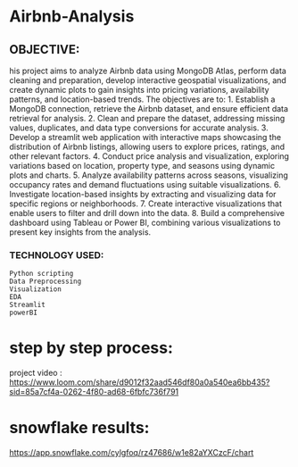 # Airbnb-Analysis
##  OBJECTIVE:
  his project aims to analyze Airbnb data using MongoDB Atlas, perform data cleaning and preparation, develop interactive geospatial visualizations, and create dynamic plots to gain insights into pricing variations, availability patterns, and location-based trends. The objectives are to:
      1.  Establish a MongoDB connection, retrieve the Airbnb dataset, and ensure efficient data retrieval for analysis.
      2.  Clean and prepare the dataset, addressing missing values, duplicates, and data type conversions for accurate analysis.
      3.  Develop a streamlit web application with interactive maps showcasing the distribution of Airbnb listings, allowing users to explore prices, ratings, and other relevant factors.
      4.  Conduct price analysis and visualization, exploring variations based on location, property type, and seasons using dynamic plots and charts.
      5.  Analyze availability patterns across seasons, visualizing occupancy rates and demand fluctuations using suitable visualizations.
      6.  Investigate location-based insights by extracting and visualizing data for specific regions or neighborhoods.
      7.  Create interactive visualizations that enable users to filter and drill down into the data.
      8.  Build a comprehensive dashboard using Tableau or Power BI, combining various visualizations to present key insights from the analysis.

###  TECHNOLOGY USED:
    Python scripting
    Data Preprocessing
    Visualization
    EDA
    Streamlit
    powerBI 

#  step by step process:
project video : https://www.loom.com/share/d9012f32aad546df80a0a540ea6bb435?sid=85a7cf4a-0262-4f80-ad68-6fbfc736f791











#  snowflake results:
https://app.snowflake.com/cylgfoq/rz47686/w1e82aYXCzcF/chart
